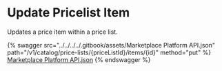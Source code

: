 # Update Pricelist Item

Updates a price item within a price list.

{% swagger src="../../../../.gitbook/assets/Marketplace Platform API.json" path="/v1/catalog/price-lists/{priceListId}/items/{id}" method="put" %}
[Marketplace Platform API.json](<../../../../.gitbook/assets/Marketplace Platform API.json>)
{% endswagger %}

